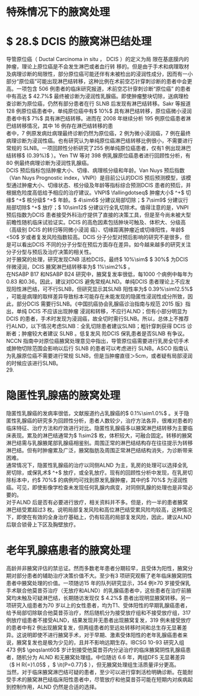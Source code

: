 # 特殊情况下的腋窝处理  
# $ 28.$ DCIS 的腋窝淋巴结处理  
导管原位癌（ Ductal Carcinoma in situ ， DCIS ）的定义为局 限在基底膜内的肿瘤，理论上原位癌是不会发生淋巴或者血行转 移的。但是由于手术和病理取材及病理诊断的局限性，部分原位癌可能还伴有未被检出的浸润性成分，因而有一小部分“原位癌”可能出现淋巴结转移，这种比例在术前空芯针穿刺诊断的患者中会更高。一项包含 506 例患者的临床研究报道，术前空芯针穿刺诊断“原位癌” 的患者中有高达 $ 42.7\%$  最终被诊断为浸润性乳腺癌。即使肿瘤整块切除，送病理检查诊断为原位癌，仍然有部分患者在行 SLNB 后发现有淋巴结转移。Sakr 等报道 128 例原位癌患者中，单纯原位癌中有$ 10\%$  具有淋巴结转移，原位癌微小浸润患者中有$ 7\%$  具有淋巴结转移。进而在 2008 年继续分析 195 例原位癌患者淋巴结转移情况，其中 16 例存在淋巴结转移的患  
者中，7 例原发病灶病理最终诊断仍然为原位癌，2 例为微小浸润癌，7 例在最终病理诊断为浸润性癌。也有研究认为单纯原位癌淋巴结转移比例很小，不需要进行常规的 SLNB。一项回顾性分析研究了255 例单纯原位癌患者，仅有1 例出现淋巴结转移$ (0.39\%)$ ）。Yen TW 等对 398 例乳腺原位癌患者进行回顾性分析，有80 例最终病理诊断为浸润性乳腺癌。  
DCIS 预后指标包括肿瘤大小、切缘、病理核分级和年龄。Van Nuys 预后指数（Van Nuys Prognostic index，VNPI）是目前公认的DCIS 预后预测模型，该模型通过肿瘤大小、切缘状态、核分级及年龄等指标综合预测DCIS 患者的预后，并根据危险度高低给予相应的治疗建议。VNPI$ \fallingdotseq$  肿瘤大小$ ^+$ 切缘$ ^+$ 核分级$ ^+$ 年龄。$ 4\sim6$  分建议局部切除；$ 7\sim9$  分建议行局部切除$ ^+$ 放疗；$ 10\sim12$  分建议行全乳切除术。值得注意的是，VNPI 预后指数为DCIS 患者接受外科治疗提供了直接的决策工具，但是至今尚未被大型前瞻性随机临床试验证实。DCIS 的高危因素包括肿块可触及、体积大、分级高（高级别 DCIS  的转归等同微小浸润 癌）、切缘距离肿瘤近或切缘阳性，年龄$ <50$  岁或者复发风险指数较高。DCIS 分子分型对预后影响的研究不是很多，但是可以看出DCIS 不同的分子分型在预后方面存在差异。如今越来越多的研究关注分子分型与预后及治疗决策的相关性。  
对于腋窝的处理，研究发现CNB 活检DCIS，最终$ 10\%\sim$  $ 30\%$  为DCIS 伴微浸润，DCIS 腋窝淋巴结转移率为$ 1\%\sim2\%$ 。  
在NSABP B17 和NSABP B24 研究中，腋窝复发率很低，每1000 个病例中每年为0.83 和0.36。因此，建议对DCIS 避免常规ALND。单纯DCIS 患者理论上不应发现阳性淋巴结，可不行SLNB，但研究显示其SLNB 阳性率为$ 0.39\%\sim12.5\%$ ，可能是病理的取样差异导致标本可能存在未能发现的隐匿性浸润性成分所致，因此，部分DCIS 需要行SLNB。《中国抗癌协会乳腺癌诊治指南与规范 2015  版》指出，单纯 DCIS  不应该出现肿瘤 浸润和转移，不应行ALND；但有小部分明显为DCIS 的患者，手术时发现为浸润癌，故全切时需行SLNB。所以，总体上不推荐行ALND，以下情况考虑SLNB：全乳切除患者建议SLNB；粗针穿刺获得 DCIS  诊断者；肿瘤较大者建议 SLNB 。低复发风 险DCIS 保乳患者是否SLNB 有争议。NCCN 指南中对原位癌腋窝处理意见中指出，导管原位癌需要进行乳房全切手术或肿物切除范围会影响以后行 SLNB 的患者可以考虑进行 SLNB。ASCO 指南认为乳腺原位癌不需要进行常规 SLNB，但是当肿瘤直径＞5cm，或者疑有局部浸润的时候应该进行SLNB。  
29.  
#  隐匿性乳腺癌的腋窝处理  
隐匿性乳腺癌的发病率很低，文献报道约占乳腺癌的$ 0.1\%\sim1.0\%$ 。关于隐匿性乳腺癌的研究多为回顾性分析，患者人数较少，治疗方法各异，很难对患者的临床特征、治疗方法和疗效进行对比。隐匿性乳腺癌多以腋窝淋巴结转移为主要临床表现。累及的淋巴结通常为$ 1\sim2$  枚，体积较大，可融合固定。转移的腋窝淋巴结需与乳腺腋尾部乳腺癌相鉴别。周围正常的淋巴结结构存在往往提示为转移淋巴结。但有时肿瘤累及广泛，腋窝脂肪及周围正常淋巴结结构消失，为诊断带来困难。  
通常情况下，隐匿性乳腺癌的治疗以同侧ALND 为主，乳房的处理可以选择全乳房切除，或保乳术$ ^+$  放疗，或全乳放疗。现有的回顾性分析中发现，在乳房切除标本中，约$ 70\%$  的病例均可找到原发乳腺肿瘤，其中约$ 70\%$  为浸润性癌。可见，即使影像学检查未发现任何乳腺内病变，对同侧乳腺的处理也是非常必要的。  
对于ALND 后是否有必要进行放疗，相关资料并不多。但是，约一半的患者腋窝淋巴结受累超过3 枚。说明局部复发风险和高位淋巴结受累风险均较高，这种情况下，即使在有效的全身治疗基础上，仍有较高的局部复发风险，因此，建议ALND 后联合锁骨上下区及胸壁放疗。  
#  老年乳腺癌患者的腋窝处理  
高龄并非腋窝评估的禁忌证。然而多数老年患者分期较早，且受体为阳性，腋窝分期对部分患者的辅助治疗决策价值不大。至少有3 项研究观察了老年临床腋窝阴性患者中腋窝处理的价值。一项随访15 年的队列研究显示，354 例≥70 岁接受保乳手术联合他莫昔芬治疗（无放疗和ALND）的乳腺癌患者中，这些患者在治疗前腋窝均未触及可疑淋巴结，长期随访发现仅 $ 4.2\%$  患者出现明显腋窝转移。另一项研究入组患者为70 岁以上的女性患者，均为T1、受体阳性的早期乳腺癌患者，给予局部切除联合他莫昔芬治疗，然后随机分为接受放疗组和不接受放疗组，317 例放疗组患者不接受ALND，结果发现并无患者出现腋窝复发，319 例未接受放疗的患者中有2 例出现腋窝复发，但两组患者的至远处转移时间和总生存无显著差异。这说明即使不进行腋窝手术，对于早期、激素受体阳性的老年乳腺癌患者来说，腋窝复发也是极为少见的，且并不影响远期生存。IBCSG 10-93 研究入组473 例$ \geqslant60$  岁计划接受他莫昔芬内分泌治疗的临床腋窝阴性乳腺癌患者，随机分为 ALND  和无腋窝处理组。中位随访 6.6 年，两组DFS 无显著差异（$ H R{=}1.05$ ，$ \it{P=0.77}$    ），但无腋窝处理组生活质量评分更高。  
当然，对于临床腋窝淋巴结可疑的患者，至少可以进行穿刺活检明确诊断。在能耐受手术的腋窝淋巴结临床阳性患者中，尽管放疗和他莫昔芬可能在短期内对疾病起到控制作用，ALND 仍然是合适的选择。  
